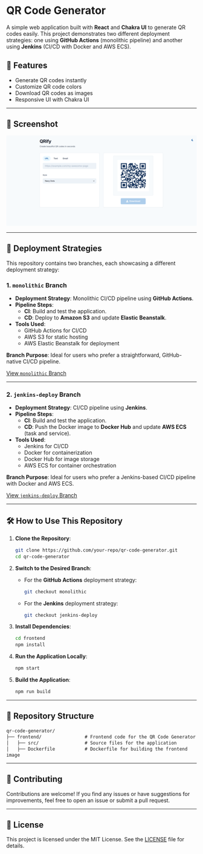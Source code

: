# QR Code Generator

A simple web application built with **React** and **Chakra UI** to generate QR codes easily. This project demonstrates two different deployment strategies: one using **GitHub Actions** (monolithic pipeline) and another using **Jenkins** (CI/CD with Docker and AWS ECS).

## 🚀 Features

- Generate QR codes instantly
- Customize QR code colors
- Download QR codes as images
- Responsive UI with Chakra UI

---

## 📸 Screenshot

<p align="center">
  <img src="./qr-dash.png" alt="QR Code Generator" width="800">
</p>

---

## 🌟 Deployment Strategies

This repository contains two branches, each showcasing a different deployment strategy:

### 1. **`monolithic` Branch**

- **Deployment Strategy**: Monolithic CI/CD pipeline using **GitHub Actions**.
- **Pipeline Steps**:
  - **CI**: Build and test the application.
  - **CD**: Deploy to **Amazon S3** and update **Elastic Beanstalk**.
- **Tools Used**:
  - GitHub Actions for CI/CD
  - AWS S3 for static hosting
  - AWS Elastic Beanstalk for deployment

**Branch Purpose**: Ideal for users who prefer a straightforward, GitHub-native CI/CD pipeline.

[View `monolithic` Branch](https://github.com/your-repo/qr-code-generator/tree/monolithic)

---

### 2. **`jenkins-deploy` Branch**

- **Deployment Strategy**: CI/CD pipeline using **Jenkins**.
- **Pipeline Steps**:
  - **CI**: Build and test the application.
  - **CD**: Push the Docker image to **Docker Hub** and update **AWS ECS** (task and service).
- **Tools Used**:
  - Jenkins for CI/CD
  - Docker for containerization
  - Docker Hub for image storage
  - AWS ECS for container orchestration

**Branch Purpose**: Ideal for users who prefer a Jenkins-based CI/CD pipeline with Docker and AWS ECS.

[View `jenkins-deploy` Branch](https://github.com/your-repo/qr-code-generator/tree/jenkins-deploy)

---

## 🛠️ How to Use This Repository

1. **Clone the Repository**:

   ```bash
   git clone https://github.com/your-repo/qr-code-generator.git
   cd qr-code-generator
   ```

2. **Switch to the Desired Branch**:

   - For the **GitHub Actions** deployment strategy:
     ```bash
     git checkout monolithic
     ```
   - For the **Jenkins** deployment strategy:
     ```bash
     git checkout jenkins-deploy
     ```

3. **Install Dependencies**:

   ```bash
   cd frontend
   npm install
   ```

4. **Run the Application Locally**:

   ```bash
   npm start
   ```

5. **Build the Application**:
   ```bash
   npm run build
   ```

---

## 📂 Repository Structure

```
qr-code-generator/
├── frontend/                # Frontend code for the QR Code Generator
│   ├── src/                 # Source files for the application
│   ├── Dockerfile           # Dockerfile for building the frontend image
```

---

## 🤝 Contributing

Contributions are welcome! If you find any issues or have suggestions for improvements, feel free to open an issue or submit a pull request.

---

## 📜 License

This project is licensed under the MIT License. See the [LICENSE](LICENSE) file for details.
